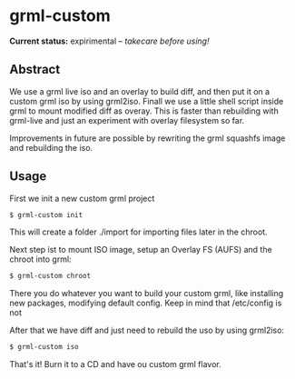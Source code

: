 # grml-custom

**Current status:** expirimental  – *takecare before using!*

## Abstract

We use a grml live iso and an overlay to build diff, and then put it on a custom grml iso by using grml2iso. Finall we use a little shell script inside grml to mount modified diff as overay. This is faster than rebuilding with grml-live and just an experiment with overlay filesystem so far.

Improvements in future are possible by rewriting the grml squashfs image and rebuilding the iso.

## Usage

First we init a new custom grml project
```bash
$ grml-custom init
```
This will create a folder ./import for importing files later in the chroot.

Next step ist to mount ISO image, setup an Overlay FS (AUFS) and the chroot into grml:

```bash
$ grml-custom chroot
```
There you do whatever you want to build your custom grml, like installing new packages, modifying default config. Keep in mind that /etc/config is not

After that we have diff and just need to rebuild the uso by using grml2iso:

```bash
$ grml-custom iso
```

That's it! Burn it to a CD and have ou custom grml flavor.
